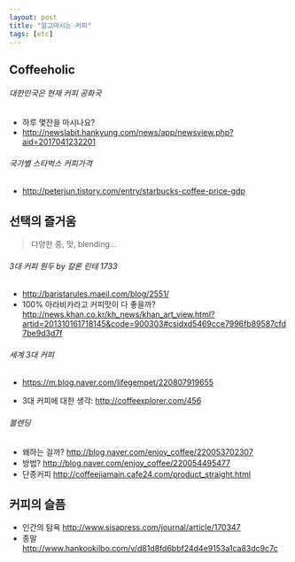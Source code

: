 ```yaml
---
layout: post
title: "알고마시는 커피"
tags: [etc]
---
```


## Coffeeholic

###### 대한민국은 현재 커피 공화국

* 하루 몇잔을 마시나요?
* http://newslabit.hankyung.com/news/app/newsview.php?aid=2017041232201

###### 국가별 스타벅스 커피가격
* http://peterjun.tistory.com/entry/starbucks-coffee-price-gdp


## 선택의 즐거움

> 다양한 종, 맛, blending... 

###### 3대 커피 원두 by 칼론 린테 1733
* http://baristarules.maeil.com/blog/2551/
* 100% 아라비카라고 커피맛이 다 좋을까? http://news.khan.co.kr/kh_news/khan_art_view.html?artid=201310161718145&code=900303#csidxd5469cce7996fb89587cfd7be9d3d7f 

###### 세계 3대 커피
* https://m.blog.naver.com/lifegempet/220807919655

* 3대 커피에 대한 생각: http://coffeexplorer.com/456

###### 블렌딩
* 왜하는 걸까? http://blog.naver.com/enjoy_coffee/220053702307
* 방법? http://blog.naver.com/enjoy_coffee/220054495477
* 단종커피 http://coffeejiamain.cafe24.com/product_straight.html


## 커피의 슬픔
* 인간의 탐욕 http://www.sisapress.com/journal/article/170347
* 종말 http://www.hankookilbo.com/v/d81d8fd6bbf24d4e9153a1ca83dc9c7c
